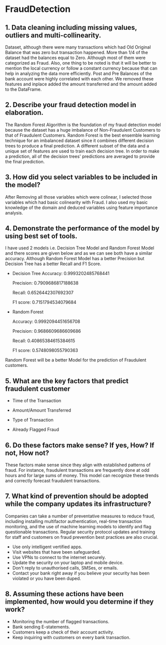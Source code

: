 # FraudDetection

## 1. Data cleaning including missing values, outliers and multi-collinearity.
Dataset, although there were many transactions which had Old Original Balance that was zero but transaction happened. More than 1/4 of the dataset had the balances equal to Zero. Although most of them were categorized as Fraud. Also, one thing to be noted is that it will be better to mention the local currency or follow a constant currency because that can help in analyzing the data more efficiently.
Post and Pre Balances of the bank account were highly correlated with each other. We removed these features and inplace added the amount transferred and the amount added to the DataFrame.

## 2. Describe your fraud detection model in elaboration.
The Random Forest Algorithm is the foundation of my fraud detection model because the dataset has a huge imbalance of Non-Fraudulent Customers to that of Fraudulent Customers. Random Forest is the best ensemble learning technique for an imbalanced dataset since it combines different decision trees to produce a final prediction. A different subset of the data and a unique set of features are used to train each decision tree. In order to make a prediction, all of the decision trees' predictions are averaged to provide the final prediction.

## 3. How did you select variables to be included in the model?
After Removing all those variables which were colinear, I selected those variables which had basic colinearity with Fraud. I also used my basic knowledge of the domain and deduced variables using feature importance analysis.

## 4. Demonstrate the performance of the model by using best set of tools.
I have used 2 models i.e. Decision Tree Model and Random Forest Model and there scores are given below and as we can see both have a similar accuracy. Although Random Forest Model has a better Precision but Decision Tree has a better Recall and F1 Score.



* Decision Tree
    Accuracy: 0.9993202485768441

    Precision: 0.7909686817188638

    Recall: 0.6526442307692307

    F1 score: 0.7151794534079684

* Random Forest

    Accuracy: 0.9992094451656708

    Precision: 0.9686609686609686

    Recall: 0.40865384615384615

    F1 score: 0.5748098055790363

Random Forest will be a better Model for the prediction of Fraudulent customers.

## 5. What are the key factors that predict fraudulent customer
* Time of the Transaction

* Amount/Amount Transferred

* Type of Transaction

* Already Flagged Fraud

## 6. Do these factors make sense? If yes, How? If not, How not?
These factors make sense since they align with established patterns of fraud. For instance, fraudulent transactions are frequently done at odd hours and for large sums of money. This model can recognize these trends and correctly forecast fraudulent transactions.

## 7. What kind of prevention should be adopted while the company updates its infrastructure?
Companies can take a number of preventative measures to reduce fraud, including installing multifactor authentication, real-time transaction monitoring, and the use of machine learning models to identify and flag questionable transactions. Regular security protocol updates and training for staff and customers on fraud prevention best practices are also crucial.

* Use only intelligent vertified apps.
* Visit websites that have been safeguarded.
* Use VPNs to connect to the internet securely.
* Update the security on your laptop and mobile device.
* Don't reply to unauthorised calls, SMSes, or emails.
* Contact your bank right away if you believe your security has been violated or you have been duped.

## 8. Assuming these actions have been implemented, how would you determine if they work?
* Monitoring the number of flagged transactions.
* Bank sending E-statements.
* Customers keep a check of their account activity.
* Keep inquiring with customers on every bank transaction.
